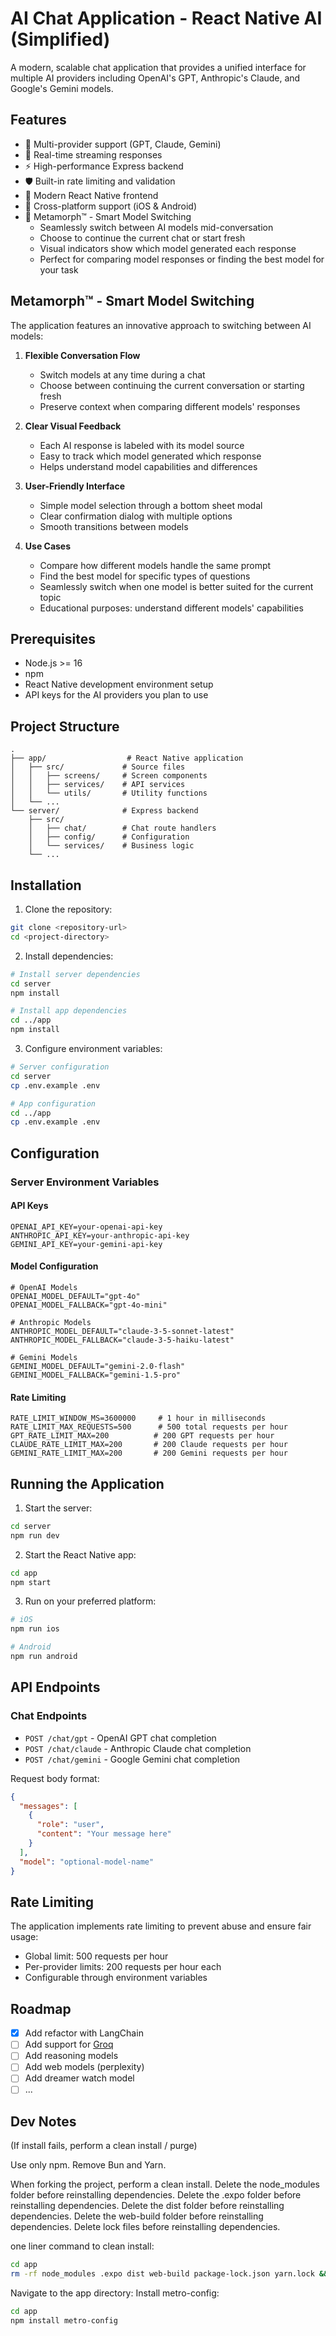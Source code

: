 # AI Chat Application - React Native AI (Simplified)

A modern, scalable chat application that provides a unified interface for multiple AI providers including OpenAI's GPT, Anthropic's Claude, and Google's Gemini models.

## Features

- 🤖 Multi-provider support (GPT, Claude, Gemini)
- 🔄 Real-time streaming responses
- ⚡ High-performance Express backend
- 🛡️ Built-in rate limiting and validation
- 🎨 Modern React Native frontend
- 📱 Cross-platform support (iOS & Android)
- 🔀 Metamorph™ - Smart Model Switching
  - Seamlessly switch between AI models mid-conversation
  - Choose to continue the current chat or start fresh
  - Visual indicators show which model generated each response
  - Perfect for comparing model responses or finding the best model for your task

## Metamorph™ - Smart Model Switching

The application features an innovative approach to switching between AI models:

1. **Flexible Conversation Flow**
   - Switch models at any time during a chat
   - Choose between continuing the current conversation or starting fresh
   - Preserve context when comparing different models' responses

2. **Clear Visual Feedback**
   - Each AI response is labeled with its model source
   - Easy to track which model generated which response
   - Helps understand model capabilities and differences

3. **User-Friendly Interface**
   - Simple model selection through a bottom sheet modal
   - Clear confirmation dialog with multiple options
   - Smooth transitions between models

4. **Use Cases**
   - Compare how different models handle the same prompt
   - Find the best model for specific types of questions
   - Seamlessly switch when one model is better suited for the current topic
   - Educational purposes: understand different models' capabilities

## Prerequisites

- Node.js >= 16
- npm
- React Native development environment setup
- API keys for the AI providers you plan to use

## Project Structure

```
.
├── app/                  # React Native application
│   ├── src/             # Source files
│   │   ├── screens/     # Screen components
│   │   ├── services/    # API services
│   │   └── utils/       # Utility functions
│   └── ...
└── server/              # Express backend
    ├── src/
    │   ├── chat/        # Chat route handlers
    │   ├── config/      # Configuration
    │   └── services/    # Business logic
    └── ...
```

## Installation

1. Clone the repository:
```bash
git clone <repository-url>
cd <project-directory>
```

2. Install dependencies:
```bash
# Install server dependencies
cd server
npm install

# Install app dependencies
cd ../app
npm install
```

3. Configure environment variables:
```bash
# Server configuration
cd server
cp .env.example .env

# App configuration
cd ../app
cp .env.example .env
```

## Configuration

### Server Environment Variables

#### API Keys
```env
OPENAI_API_KEY=your-openai-api-key
ANTHROPIC_API_KEY=your-anthropic-api-key
GEMINI_API_KEY=your-gemini-api-key
```

#### Model Configuration
```env
# OpenAI Models
OPENAI_MODEL_DEFAULT="gpt-4o"
OPENAI_MODEL_FALLBACK="gpt-4o-mini"

# Anthropic Models
ANTHROPIC_MODEL_DEFAULT="claude-3-5-sonnet-latest"
ANTHROPIC_MODEL_FALLBACK="claude-3-5-haiku-latest"

# Gemini Models
GEMINI_MODEL_DEFAULT="gemini-2.0-flash"
GEMINI_MODEL_FALLBACK="gemini-1.5-pro"
```

#### Rate Limiting
```env
RATE_LIMIT_WINDOW_MS=3600000     # 1 hour in milliseconds
RATE_LIMIT_MAX_REQUESTS=500      # 500 total requests per hour
GPT_RATE_LIMIT_MAX=200          # 200 GPT requests per hour
CLAUDE_RATE_LIMIT_MAX=200       # 200 Claude requests per hour
GEMINI_RATE_LIMIT_MAX=200       # 200 Gemini requests per hour
```

## Running the Application

1. Start the server:
```bash
cd server
npm run dev
```

2. Start the React Native app:
```bash
cd app
npm start
```

3. Run on your preferred platform:
```bash
# iOS
npm run ios

# Android
npm run android
```

## API Endpoints

### Chat Endpoints

- `POST /chat/gpt` - OpenAI GPT chat completion
- `POST /chat/claude` - Anthropic Claude chat completion
- `POST /chat/gemini` - Google Gemini chat completion

Request body format:
```json
{
  "messages": [
    {
      "role": "user",
      "content": "Your message here"
    }
  ],
  "model": "optional-model-name"
}
```

## Rate Limiting

The application implements rate limiting to prevent abuse and ensure fair usage:

- Global limit: 500 requests per hour
- Per-provider limits: 200 requests per hour each
- Configurable through environment variables

## Roadmap

- [x] Add refactor with LangChain
- [ ] Add support for [Groq](https://groq.com)
- [ ] Add reasoning models
- [ ] Add web models (perplexity)
- [ ] Add dreamer watch model
- [ ] ...

## Dev Notes

(If install fails, perform a clean install / purge)

Use only npm. Remove Bun and Yarn.

When forking the project, perform a clean install. 
Delete the node_modules folder before reinstalling dependencies. 
Delete the .expo folder before reinstalling dependencies. 
Delete the dist folder before reinstalling dependencies. 
Delete the web-build folder before reinstalling dependencies. 
Delete lock files before reinstalling dependencies.

one liner command to clean install:

```bash
cd app
rm -rf node_modules .expo dist web-build package-lock.json yarn.lock && npm install
```

Navigate to the app directory:
Install metro-config:

```bash
cd app
npm install metro-config
```
